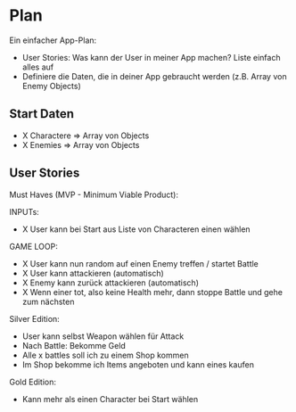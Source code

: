 # Plan

Ein einfacher App-Plan:
- User Stories: Was kann der User in meiner App machen? Liste einfach alles auf
- Definiere die Daten, die in deiner App gebraucht werden (z.B. Array von Enemy Objects)

## Start Daten

- X Charactere => Array von Objects
- X Enemies => Array von Objects


## User Stories

Must Haves (MVP - Minimum Viable Product):

INPUTs:
- X User kann bei Start aus Liste von Characteren einen wählen

GAME LOOP:
- X User kann nun random auf einen Enemy treffen / startet Battle
- X User kann attackieren (automatisch)
- X Enemy kann zurück attackieren (automatisch)
- X Wenn einer tot, also keine Health mehr, dann stoppe Battle und gehe zum nächsten

Silver Edition:
- User kann selbst Weapon wählen für Attack
- Nach Battle: Bekomme Geld
- Alle x battles soll ich zu einem Shop kommen
- Im Shop bekomme ich Items angeboten und kann eines kaufen

Gold Edition:
- Kann mehr als einen Character bei Start wählen


